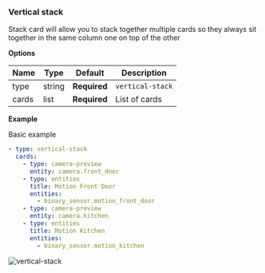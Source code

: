 ### Vertical stack

Stack card will allow you to stack together multiple cards so they always sit together in the same column one on top of the other

**Options**

| Name | Type | Default | Description
| ---- | ---- | ------- | -----------
| type | string | **Required** | `vertical-stack`
| cards | list | **Required** | List of cards

**Example**

Basic example
```yaml
- type: vertical-stack
  cards:
    - type: camera-preview
      entity: camera.front_door
    - type: entities
      title: Motion Front Door
      entities:
        - binary_sensor.motion_front_door
    - type: camera-preview
      entity: camera.kitchen
    - type: entities
      title: Motion Kitchen
      entities:
        - binary_sensor.motion_kitchen
```

![vertical-stack](https://user-images.githubusercontent.com/32000001/42162436-9c3a8658-7df6-11e8-80ed-3baefad1bcda.jpg)
